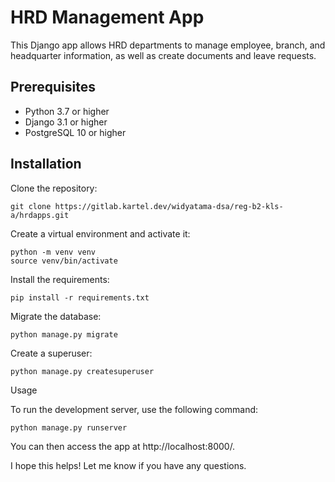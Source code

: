 
# HRD Management App

This Django app allows HRD departments to manage employee, branch, and headquarter information, as well as create documents and leave requests.

## Prerequisites

- Python 3.7 or higher
- Django 3.1 or higher
- PostgreSQL 10 or higher

## Installation

Clone the repository:

    git clone https://gitlab.kartel.dev/widyatama-dsa/reg-b2-kls-a/hrdapps.git

Create a virtual environment and activate it:

    python -m venv venv
    source venv/bin/activate

Install the requirements:

    pip install -r requirements.txt

Migrate the database:

    python manage.py migrate

Create a superuser:

    python manage.py createsuperuser

Usage

To run the development server, use the following command:

    python manage.py runserver

You can then access the app at http://localhost:8000/.

I hope this helps! Let me know if you have any questions.
